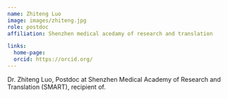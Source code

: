 ```yaml
---
name: Zhiteng Luo
image: images/zhiteng.jpg
role: postdoc
affiliation: Shenzhen medical acedamy of research and translation 

links:
  home-page: 
  orcid: https://orcid.org/
---
```


Dr. Zhiteng Luo, Postdoc at Shenzhen Medical Academy of Research and Translation (SMART), recipient of.
